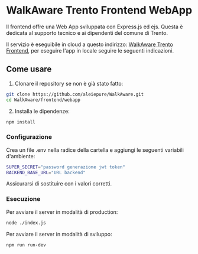 # WalkAware Trento Frontend WebApp
Il frontend offre una Web App sviluppata con Express.js ed ejs. Questa è dedicata al supporto tecnico e ai dipendenti del comune di Trento. 

Il servizio è eseguibile in cloud a questo indirizzo: [WalkAware Trento Frontend](https://walkaware-frontend.onrender.com/), per eseguire l'app in locale seguire le seguenti indicazioni.


## Come usare
1. Clonare il repository se non è già stato fatto:
``` bash
git clone https://github.com/aleiepure/WalkAware.git
cd WalkAware/frontend/webapp
```
2. Installa le dipendenze:
``` bash
npm install
```

### Configurazione
Crea un file .env nella radice della cartella e aggiungi le seguenti variabili d'ambiente:
```bash
SUPER_SECRET="password generazione jwt token"
BACKEND_BASE_URL="URL backend"
```
Assicurarsi di sostituire con i valori corretti. 

### Esecuzione
Per avviare il server in modalità di production:
```bash
node ./index.js
```
Per avviare il server in modalità di sviluppo:
```bash
npm run run-dev
```



